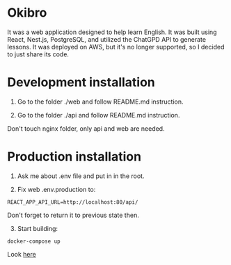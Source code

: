 # Okibro

It was a web application designed to help learn English. It was built using React, Nest.js, PostgreSQL, and utilized the ChatGPD API to generate lessons. It was deployed on AWS, but it's no longer supported, so I decided to just share its code.

# Development installation

1. Go to the folder ./web and follow README.md instruction.

2. Go to the folder ./api and follow README.md instruction.

Don't touch nginx folder, only api and web are needed.

# Production installation

1. Ask me about .env file and put in in the root.

2. Fix web .env.production to:

```
REACT_APP_API_URL=http://localhost:80/api/
```

Don't forget to return it to previous state then.

3. Start building:

```
docker-compose up
```

Look [here](http://localhost:80/)
